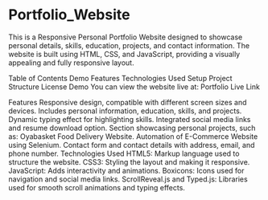 # Portfolio_Website

This is a Responsive Personal Portfolio Website designed to showcase personal details, skills, education, projects, and contact information. The website is built using HTML, CSS, and JavaScript, providing a visually appealing and fully responsive layout.

Table of Contents
Demo
Features
Technologies Used
Setup
Project Structure
License
Demo
You can view the website live at: Portfolio Live Link

Features
Responsive design, compatible with different screen sizes and devices.
Includes personal information, education, skills, and projects.
Dynamic typing effect for highlighting skills.
Integrated social media links and resume download option.
Section showcasing personal projects, such as:
Oyabasket Food Delivery Website.
Automation of E-Commerce Website using Selenium.
Contact form and contact details with address, email, and phone number.
Technologies Used
HTML5: Markup language used to structure the website.
CSS3: Styling the layout and making it responsive.
JavaScript: Adds interactivity and animations.
Boxicons: Icons used for navigation and social media links.
ScrollReveal.js and Typed.js: Libraries used for smooth scroll animations and typing effects.
